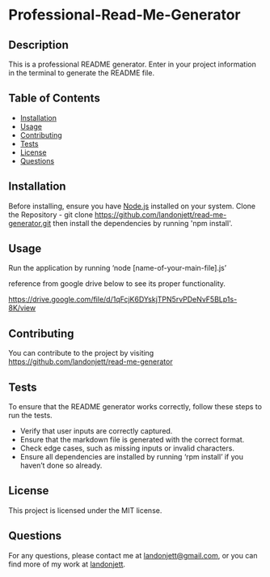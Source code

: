 
# Professional-Read-Me-Generator

## Description
This is a professional README generator. Enter in your project information in the terminal to generate the README file. 

## Table of Contents
- [Installation](#installation)
- [Usage](#usage)
- [Contributing](#contributing)
- [Tests](#tests)
- [License](#license)
- [Questions](#questions)

## Installation
Before installing, ensure you have [Node.js](https://nodejs.org/) installed on your system. Clone the Repository - git clone https://github.com/landonjett/read-me-generator.git then install the dependencies by running 'npm install'. 

## Usage
Run the application by running ‘node [name-of-your-main-file].js’

reference from google drive below to see its proper functionality.

https://drive.google.com/file/d/1qFcjK6DYskjTPN5rvPDeNvF5BLp1s-8K/view


## Contributing
You can contribute to the project by visiting https://github.com/landonjett/read-me-generator

## Tests
To ensure that the README generator works correctly, follow these steps to run the tests. 
- Verify that user inputs are correctly captured.   
- Ensure that the markdown file is generated with the correct format.   
- Check edge cases, such as missing inputs or invalid characters. 
- Ensure all dependencies are installed by running ‘rpm install’ if you haven’t done so already.

## License
This project is licensed under the MIT license.

## Questions
For any questions, please contact me at [landonjett@gmail.com](mailto:landonjett@gmail.com), or you can find more of my work at [landonjett](https://github.com/landonjett/).
    